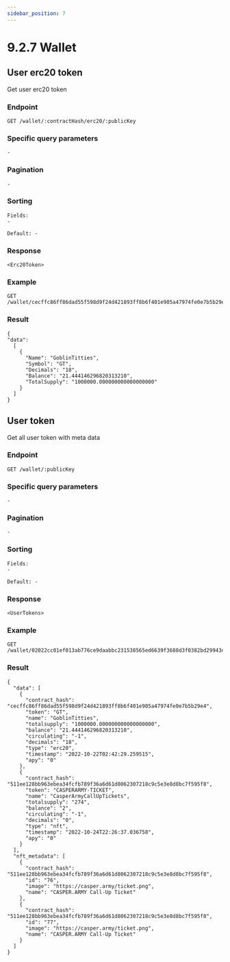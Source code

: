 ```yaml
---
sidebar_position: 7
--- 
```


# 9.2.7 Wallet

## User erc20 token
Get user erc20 token

### Endpoint
```
GET /wallet/:contractHash/erc20/:publicKey
```

### Specific query parameters
```
-
```

### Pagination
```
-
```

### Sorting
```
Fields:
- 

Default: -
```

### Response
```
<Erc20Token>
```

### Example
```
GET /wallet/cecffc86ff86dad55f598d9f24d421893ff8b6f401e905a47974fe0e7b5b29e4/erc20/02022cc01ef013ab776ce9daabbc231538565ed6639f3688d3f0382bd29943dc2a7b
```

### Result
```
{
"data":
  [
    {
      "Name": "GoblinTitties",
      "Symbol": "GT",
      "Decimals": "18",
      "Balance": "21.444146296820313210",
      "TotalSupply": "1000000.000000000000000000"
    }
  ]
}
```

## User token
Get all user token with meta data

### Endpoint
```
GET /wallet/:publicKey
```

### Specific query parameters
```
-
```

### Pagination
```
-
```

### Sorting
```
Fields:
- 

Default: -
```

### Response
```
<UserTokens>
```

### Example
```
GET /wallet/02022cc01ef013ab776ce9daabbc231538565ed6639f3688d3f0382bd29943dc2a7b
```

### Result
```
{
  "data": [
    {
      "contract_hash": "cecffc86ff86dad55f598d9f24d421893ff8b6f401e905a47974fe0e7b5b29e4",
      "token": "GT",
      "name": "GoblinTitties",
      "totalsupply": "1000000.000000000000000000",
      "balance": "21.444146296820313210",
      "circulating": "-1",
      "decimals": "18",
      "type": "erc20",
      "timestamp": "2022-10-22T02:42:29.259515",
      "apy": "0"
    },
    {
      "contract_hash": "511ee128bb963ebea34fcfb789f36a6d61d8062307218c9c5e3e8d8bc7f595f8",
      "token": "CASPERARMY-TICKET",
      "name": "CasperArmyCallUpTickets",
      "totalsupply": "274",
      "balance": "2",
      "circulating": "-1",
      "decimals": "0",
      "type": "nft",
      "timestamp": "2022-10-24T22:26:37.036758",
      "apy": "0"
    }
  ],
  "nft_metadata": [
    {
      "contract_hash": "511ee128bb963ebea34fcfb789f36a6d61d8062307218c9c5e3e8d8bc7f595f8",
      "id": "76",
      "image": "https://casper.army/ticket.png",
      "name": "CASPER.ARMY Call-Up Ticket"
    },
    {
      "contract_hash": "511ee128bb963ebea34fcfb789f36a6d61d8062307218c9c5e3e8d8bc7f595f8",
      "id": "77",
      "image": "https://casper.army/ticket.png",
      "name": "CASPER.ARMY Call-Up Ticket"
    }
  ]
}
```
